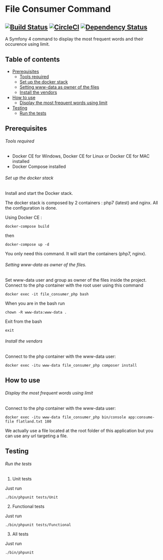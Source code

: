 # File Consumer Command
[![Build Status](https://travis-ci.org/fgamess/file-consumer-command.svg?branch=master)](https://travis-ci.org/fgamess/file-consumer-command) [![CircleCI](https://circleci.com/gh/fgamess/file-consumer-command/tree/master.svg?style=svg)](https://circleci.com/gh/fgamess/file-consumer-command/tree/master) [![Dependency Status](https://gemnasium.com/badges/github.com/fgamess/file-consumer-command.svg)](https://gemnasium.com/github.com/fgamess/file-consumer-command)
------------------------

A Symfony 4 command to display the most frequent words and their occurence using limit.

## Table of contents
- [Prerequisites](https://github.com/FGamess/file-consumer-command#prerequisites)
  - [Tools required](https://github.com/FGamess/file-consumer-command#tools-required)
  - [Set up the docker stack](https://github.com/FGamess/file-consumer-command#set-up-the-docker-stack)
  - [Setting www-data as owner of the files](https://github.com/FGamess/file-consumer-command#setting-www-data-as-owner-of-the-files)
  - [Install the vendors](https://github.com/FGamess/file-consumer-command#install-the-vendors)
- [How to use](https://github.com/FGamess/file-consumer-command#how-to-use)
  - [Display the most frequent words using limit](https://github.com/FGamess/file-consumer-command#display-the-most-frequent-word-using-limit)
- [Testing](https://github.com/FGamess/file-consumer-command#testing)
  - [Run the tests](https://github.com/FGamess/file-consumer-command#run-the-tests)


Prerequisites
-------------

###### Tools required

- Docker CE for Windows, Docker CE for Linux or Docker CE for MAC installed
- Docker Compose installed

###### Set up the docker stack

Install and start the Docker stack.

The docker stack is composed by 2 containers : php7 (latest) and nginx. All the configuration is done.

Using Docker CE :

    docker-compose build
then

    docker-compose up -d

You only need this command. It will start the containers (php7, nginx).

###### Setting www-data as owner of the files.

Set www-data user and group as owner of the files inside the project. Connect to the php container with the root user using this command

    docker exec -it file_consumer_php bash
When you are in the bash run

    chown -R www-data:www-data .
Exit from the bash

    exit

###### Install the vendors

Connect to the php container with the www-data user:

    docker exec -itu www-data file_consumer_php composer install


How to use
----------

###### Display the most frequent words using limit

Connect to the php container with the www-data user:


    docker exec -itu www-data file_consumer_php bin/console app:consume-file flatland.txt 100

We actually use a file located at the root folder of this application but you can use any url targeting a file.


Testing
-------

###### Run the tests

1. Unit tests

Just run


    ./bin/phpunit tests/Unit

2. Functional tests

Just run


    ./bin/phpunit tests/Functional

3. All tests

Just run


    ./bin/phpunit
